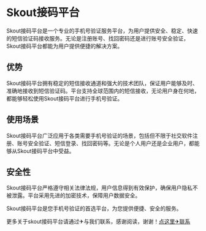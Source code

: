 # Skout接码平台

Skout接码平台是一个专业的手机号验证服务平台，为用户提供安全、稳定、快速的短信验证码接收服务。无论是注册账号、找回密码还是进行账号安全验证，Skout接码平台都能为用户提供便捷的解决方案。

## 优势

Skout接码平台拥有稳定的短信接收通道和强大的技术团队，保证用户能够及时、准确地接收到短信验证码。平台支持全球范围内的短信接收，无论用户身在何地，都能够轻松使用Skout接码平台进行手机号验证。

## 使用场景

Skout接码平台广泛应用于各类需要手机号验证的场景，包括但不限于社交软件注册、账号安全验证、短信登录、找回密码等。无论是个人用户还是企业用户，都能够从Skout接码平台中受益。

## 安全性

Skout接码平台严格遵守相关法律法规，用户信息得到有效保护，确保用户隐私不被泄露。平台采用先进的加密技术，保障用户数据安全。

Skout接码平台是您手机号验证的首选平台，为您提供便捷、安全的服务。

更多关于skout接码平台请通过✈与我们联系，感谢阅读，谢谢！[点这里✈联系](https://b.k02.cc)